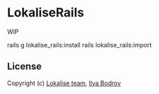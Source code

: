 # LokaliseRails

WIP

rails g lokalise_rails:install
rails lokalise_rails:import

## License

Copyright (c) [Lokalise team](http://lokalise.co), [Ilya Bodrov](http://bodrovis.tech)
